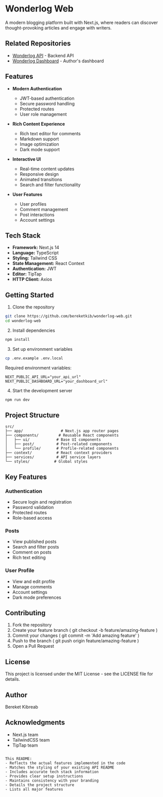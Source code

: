 # Wonderlog Web

A modern blogging platform built with Next.js, where readers can discover thought-provoking articles and engage with writers.

## Related Repositories

- [Wonderlog API](https://github.com/bereketkib/wonderlog-api) - Backend API
- [Wonderlog Dashboard](https://github.com/bereketkib/wonderlog-dashboard) - Author's dashboard

## Features

- **Modern Authentication**

  - JWT-based authentication
  - Secure password handling
  - Protected routes
  - User role management

- **Rich Content Experience**

  - Rich text editor for comments
  - Markdown support
  - Image optimization
  - Dark mode support

- **Interactive UI**

  - Real-time content updates
  - Responsive design
  - Animated transitions
  - Search and filter functionality

- **User Features**
  - User profiles
  - Comment management
  - Post interactions
  - Account settings

## Tech Stack

- **Framework:** Next.js 14
- **Language:** TypeScript
- **Styling:** Tailwind CSS
- **State Management:** React Context
- **Authentication:** JWT
- **Editor:** TipTap
- **HTTP Client:** Axios

## Getting Started

1. Clone the repository

```bash
git clone https://github.com/bereketkib/wonderlog-web.git
cd wonderlog-web
```

2. Install dependencies

```bash
npm install
```

3. Set up environment variables

```bash
cp .env.example .env.local
```

Required environment variables:

```env
NEXT_PUBLIC_API_URL="your_api_url"
NEXT_PUBLIC_DASHBOARD_URL="your_dashboard_url"
```

4. Start the development server

```bash
npm run dev
```

## Project Structure

```plaintext
src/
├── app/                 # Next.js app router pages
├── components/         # Reusable React components
│   ├── ui/            # Base UI components
│   ├── post/          # Post-related components
│   └── profile/       # Profile-related components
├── context/           # React context providers
├── services/          # API service layers
└── styles/           # Global styles
```

## Key Features

### Authentication

- Secure login and registration
- Password validation
- Protected routes
- Role-based access

### Posts

- View published posts
- Search and filter posts
- Comment on posts
- Rich text editing

### User Profile

- View and edit profile
- Manage comments
- Account settings
- Dark mode preferences

## Contributing

1. Fork the repository
2. Create your feature branch ( git checkout -b feature/amazing-feature )
3. Commit your changes ( git commit -m 'Add amazing feature' )
4. Push to the branch ( git push origin feature/amazing-feature )
5. Open a Pull Request

## License

This project is licensed under the MIT License - see the LICENSE file for details.

## Author

Bereket Kibreab

## Acknowledgments

- Next.js team
- TailwindCSS team
- TipTap team

```plaintext

This README:
- Reflects the actual features implemented in the code
- Matches the styling of your existing API README
- Includes accurate tech stack information
- Provides clear setup instructions
- Maintains consistency with your branding
- Details the project structure
- Lists all major features
```
